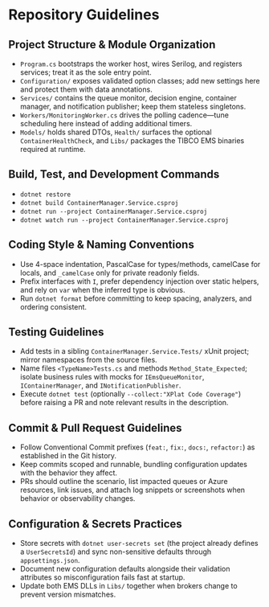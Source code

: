 # Repository Guidelines

## Project Structure & Module Organization
- `Program.cs` bootstraps the worker host, wires Serilog, and registers services; treat it as the sole entry point.
- `Configuration/` exposes validated option classes; add new settings here and protect them with data annotations.
- `Services/` contains the queue monitor, decision engine, container manager, and notification publisher; keep them stateless singletons.
- `Workers/MonitoringWorker.cs` drives the polling cadence—tune scheduling here instead of adding additional timers.
- `Models/` holds shared DTOs, `Health/` surfaces the optional `ContainerHealthCheck`, and `Libs/` packages the TIBCO EMS binaries required at runtime.

## Build, Test, and Development Commands
- `dotnet restore`
- `dotnet build ContainerManager.Service.csproj`
- `dotnet run --project ContainerManager.Service.csproj`
- `dotnet watch run --project ContainerManager.Service.csproj`

## Coding Style & Naming Conventions
- Use 4-space indentation, PascalCase for types/methods, camelCase for locals, and `_camelCase` only for private readonly fields.
- Prefix interfaces with `I`, prefer dependency injection over static helpers, and rely on `var` when the inferred type is obvious.
- Run `dotnet format` before committing to keep spacing, analyzers, and ordering consistent.

## Testing Guidelines
- Add tests in a sibling `ContainerManager.Service.Tests/` xUnit project; mirror namespaces from the source files.
- Name files `<TypeName>Tests.cs` and methods `Method_State_Expected`; isolate business rules with mocks for `IEmsQueueMonitor`, `IContainerManager`, and `INotificationPublisher`.
- Execute `dotnet test` (optionally `--collect:"XPlat Code Coverage"`) before raising a PR and note relevant results in the description.

## Commit & Pull Request Guidelines
- Follow Conventional Commit prefixes (`feat:`, `fix:`, `docs:`, `refactor:`) as established in the Git history.
- Keep commits scoped and runnable, bundling configuration updates with the behavior they affect.
- PRs should outline the scenario, list impacted queues or Azure resources, link issues, and attach log snippets or screenshots when behavior or observability changes.

## Configuration & Secrets Practices
- Store secrets with `dotnet user-secrets set` (the project already defines a `UserSecretsId`) and sync non-sensitive defaults through `appsettings.json`.
- Document new configuration defaults alongside their validation attributes so misconfiguration fails fast at startup.
- Update both EMS DLLs in `Libs/` together when brokers change to prevent version mismatches.
